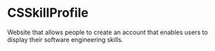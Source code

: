 # CSSkillProfile
Website that allows people to create an account that enables users to display their software engineering skills.
